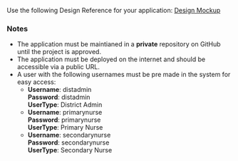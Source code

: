 Use the following Design Reference for your application: [Design Mockup](https://www.figma.com/file/kgOXmtptNxJUvkJ2qjeyzA/Django-201-Capstone?node-id=3%3A1146)

### Notes

- The application must be maintianed in a **private** repository on GitHub until the project is approved.
- The application must be deployed on the internet and should be accessible via a public URL.
- A user with the following usernames must be pre made in the system for easy access:  
  - **Username**: distadmin  
    **Password**: distadmin  
    **UserType**: District Admin  
  - **Username**: primarynurse  
    **Password**: primarynurse  
    **UserType**: Primary Nurse  
  - **Username**: secondarynurse  
    **Password**: secondarynurse  
    **UserType**: Secondary Nurse